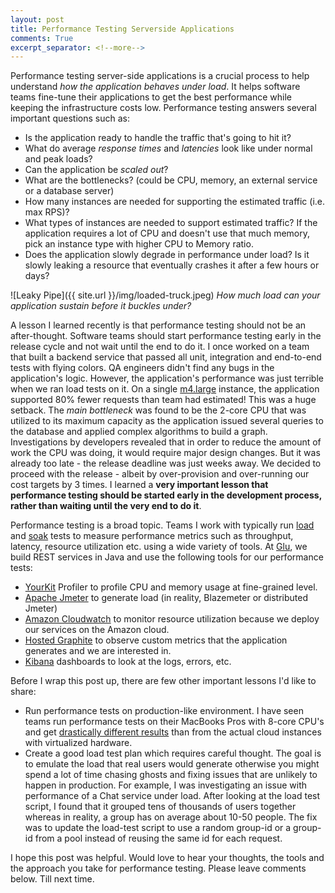 ```yaml
---
layout: post
title: Performance Testing Serverside Applications
comments: True
excerpt_separator: <!--more-->
---
```


Performance testing server-side applications is a crucial process to help understand *how the application behaves under load*. It helps software teams fine-tune their applications to get the best performance while keeping the infrastructure costs low. Performance testing answers several important questions such as:

* Is the application ready to handle the traffic that's going to hit it?
* What do average *response times* and *latencies* look like under normal and peak loads?
* Can the application be *scaled out*?
* What are the bottlenecks? (could be CPU, memory, an external service or a database server)
* How many instances are needed for supporting the estimated traffic (i.e. max RPS)?
* What types of instances are needed to support estimated traffic? If the application requires a lot of CPU and doesn't use that much memory, pick an instance type with higher CPU to Memory ratio.
* Does the application slowly degrade in performance under load? Is it slowly leaking a resource that eventually crashes it after a few hours or days?

<!--more-->

![Leaky Pipe]({{ site.url }}/img/loaded-truck.jpeg)
*How much load can your application sustain before it buckles under?*

A lesson I learned recently is that performance testing should not be an after-thought. Software teams should start performance testing early in the release cycle and not wait until the end to do it. I once worked on a team that built a backend service that passed all unit, integration and end-to-end tests with flying colors. QA engineers didn't find any bugs in the application's logic. However, the application's performance was just terrible when we ran load tests on it. On a single [m4.large](https://aws.amazon.com/ec2/instance-types/) instance, the application supported 80% fewer requests than team had estimated! This was a huge setback. The *main bottleneck* was found to be the 2-core CPU that was utilized to its maximum capacity as the application issued several queries to the database and applied complex algorithms to build a graph. Investigations by developers revealed that in order to reduce the amount of work the CPU was doing, it would require major design changes. But it was already too late - the release deadline was just weeks away. We decided to proceed with the release - albeit by over-provision and over-running our cost targets by 3 times. I learned a **very important lesson that performance testing should be started early in the development process, rather than waiting until the very end to do it**.

Performance testing is a broad topic. Teams I work with typically run [load](https://en.wikipedia.org/wiki/Load_testing) and [soak](https://en.wikipedia.org/wiki/Soak_testing) tests to measure performance metrics such as throughput, latency, resource utilization etc. using a wide variety of tools. At [Glu](www.glu.com), we build REST services in Java and use the following tools for our performance tests:

* [YourKit](https://yourkit.com/) Profiler to profile CPU and memory usage at fine-grained level.
* [Apache Jmeter](http://jmeter.apache.org/) to generate load (in reality, Blazemeter or distributed Jmeter)
* [Amazon Cloudwatch](https://aws.amazon.com/cloudwatch/) to monitor resource utilization because we deploy our services on the Amazon cloud.
* [Hosted Graphite](https://www.hostedgraphite.com/) to observe custom metrics that the application generates and we are interested in.
* [Kibana](https://www.elastic.co/products/kibana) dashboards to look at the logs, errors, etc.

Before I wrap this post up, there are few other important lessons I'd like to share:

* Run performance tests on production-like environment. I have seen teams run performance tests on their MacBooks Pros with 8-core CPU's and get [drastically different results](https://forums.aws.amazon.com/thread.jspa?threadID=16912) than from the actual cloud instances with virtualized hardware.
* Create a good load test plan which requires careful thought. The goal is to emulate the load that real users would generate otherwise you might spend a lot of time chasing ghosts and fixing issues that are unlikely to happen in production. For example, I was investigating an issue with performance of a Chat service under load. After looking at the load test script, I found that it grouped tens of thousands of users together whereas in reality, a group has on average about 10-50 people. The fix was to update the load-test script to use a random group-id or a group-id from a pool instead of reusing the same id for each request.

I hope this post was helpful. Would love to hear your thoughts, the tools and the approach you take for performance testing. Please leave comments below. Till next time.

